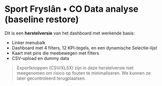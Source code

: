 # Sport Fryslân • CO Data analyse (baseline restore)

Dit is een **herstelversie** van het dashboard met werkende basis:
- Linker menubalk
- Dashboard met 4 filters, 12 KPI-tegels, en een dynamische Selectie-lijst
- Kaart met pins die meebewegen met filters
- CSV-upload en dummy data

> Exportknoppen (CSV/XLSX) zijn in deze herstelversie niet meegenomen om risico op fouten te minimaliseren. We kunnen ze later gecontroleerd terugplaatsen.
